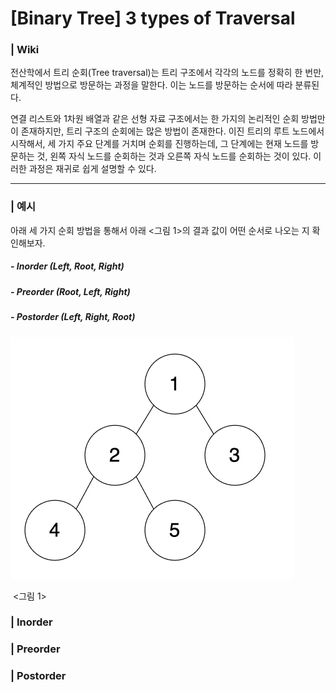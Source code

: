 # [Binary Tree] 3 types of Traversal

### | Wiki  

전산학에서 트리 순회(Tree traversal)는 트리 구조에서 각각의 노드를 정확히 한 번만, 체계적인 방법으로 방문하는 과정을 말한다. 이는 노드를 방문하는 순서에 따라 분류된다. 

연결 리스트와 1차원 배열과 같은 선형 자료 구조에서는 한 가지의 논리적인 순회 방법만이 존재하지만, 트리 구조의 순회에는 많은 방법이 존재한다. 이진 트리의 루트 노드에서 시작해서, 세 가지 주요 단계를 거치며 순회를 진행하는데, 그 단계에는 현재 노드를 방문하는 것, 왼쪽 자식 노드를 순회하는 것과 오른쪽 자식 노드를 순회하는 것이 있다. 이러한 과정은 재귀로 쉽게 설명할 수 있다.

___

### | 예시 

아래 세 가지 순회 방법을 통해서 아래 <그림 1>의 결과 값이 어떤 순서로 나오는 지 확인해보자.
 
##### - Inorder (Left, Root, Right)

##### - Preorder (Root, Left, Right)

##### - Postorder (Left, Right, Root)

<img src="./imgs/traversal-1.png" alt="image-20210719214547555" style="zoom:50%;" />

​														 <그림 1> 



### | Inorder 



### | Preorder



### | Postorder



